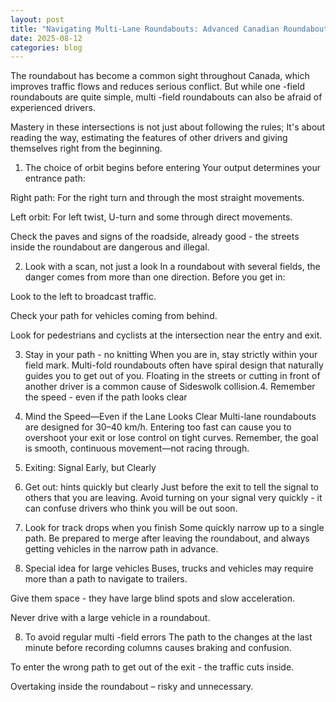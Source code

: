 ```yaml
---
layout: post
title: "Navigating Multi-Lane Roundabouts: Advanced Canadian Roundabout Tips"
date: 2025-08-12
categories: blog
---
```


The roundabout has become a common sight throughout Canada, which improves traffic flows and reduces serious conflict. But while one -field roundabouts are quite simple, multi -field roundabouts can also be afraid of experienced drivers.

Mastery in these intersections is not just about following the rules; It's about reading the way, estimating the features of other drivers and giving themselves right from the beginning.

1. The choice of orbit begins before entering
Your output determines your entrance path:

Right path: For the right turn and through the most straight movements.

Left orbit: For left twist, U-turn and some through direct movements.

Check the paves and signs of the roadside, already good - the streets inside the roundabout are dangerous and illegal.

2. Look with a scan, not just a look
In a roundabout with several fields, the danger comes from more than one direction. Before you get in:

Look to the left to broadcast traffic.

Check your path for vehicles coming from behind.

Look for pedestrians and cyclists at the intersection near the entry and exit.

3. Stay in your path - no knitting
When you are in, stay strictly within your field mark. Multi-fold roundabouts often have spiral design that naturally guides you to get out of you. Floating in the streets or cutting in front of another driver is a common cause of Sideswolk collision.4. Remember the speed - even if the path looks clear

4. Mind the Speed—Even if the Lane Looks Clear
Multi-lane roundabouts are designed for 30–40 km/h. Entering too fast can cause you to overshoot your exit or lose control on tight curves. Remember, the goal is smooth, continuous movement—not racing through.

5. Exiting: Signal Early, but Clearly
5. Get out: hints quickly but clearly
Just before the exit to tell the signal to others that you are leaving. Avoid turning on your signal very quickly - it can confuse drivers who think you will be out soon.

6. Look for track drops when you finish
Some quickly narrow up to a single path. Be prepared to merge after leaving the roundabout, and always getting vehicles in the narrow path in advance.

7. Special idea for large vehicles
Buses, trucks and vehicles may require more than a path to navigate to trailers.

Give them space - they have large blind spots and slow acceleration.

Never drive with a large vehicle in a roundabout.

8. To avoid regular multi -field errors
The path to the changes at the last minute before recording columns causes braking and confusion.

To enter the wrong path to get out of the exit - the traffic cuts inside.

Overtaking inside the roundabout – risky and unnecessary.